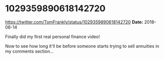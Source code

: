 # 1029359890618142720
https://twitter.com/TomFrankly/status/1029359890618142720
**Date:** 2018-08-14

Finally did my first real personal finance video!

Now to see how long it'll be before someone starts trying to sell annuities in my comments section...
